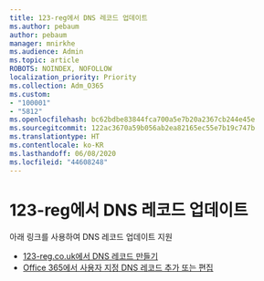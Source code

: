 ```yaml
---
title: 123-reg에서 DNS 레코드 업데이트
ms.author: pebaum
author: pebaum
manager: mnirkhe
ms.audience: Admin
ms.topic: article
ROBOTS: NOINDEX, NOFOLLOW
localization_priority: Priority
ms.collection: Adm_O365
ms.custom:
- "100001"
- "5812"
ms.openlocfilehash: bc62bdbe83844fca700a5e7b20a2367cb244e45e
ms.sourcegitcommit: 122ac3670a59b056ab2ea82165ec55e7b19c747b
ms.translationtype: HT
ms.contentlocale: ko-KR
ms.lasthandoff: 06/08/2020
ms.locfileid: "44608248"
---
```

# <a name="update-dns-records-at-123-reg"></a>123-reg에서 DNS 레코드 업데이트

아래 링크를 사용하여 DNS 레코드 업데이트 지원

- [123-reg.co.uk에서 DNS 레코드 만들기](https://docs.microsoft.com/microsoft-365/admin/dns/create-dns-records-at-123-reg-co-uk?view=o365-worldwide)
- [Office 365에서 사용자 지정 DNS 레코드 추가 또는 편집](https://docs.microsoft.com/microsoft-365/admin/setup/add-domain#add-or-edit-custom-dns-records)